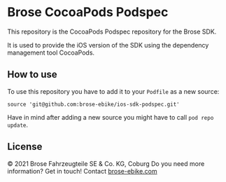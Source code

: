 # Brose CocoaPods Podspec

This repository is the CocoaPods Podspec repository for the Brose SDK. 

It is used to provide the iOS version of the SDK using the dependency management tool CocoaPods.

## How to use

To use this repository you have to add it to your `Podfile` as a new source:

```
source 'git@github.com:brose-ebike/ios-sdk-podspec.git'
```

Have in mind after adding a new source you might have to call `pod repo update`.

## License

© 2021 Brose Fahrzeugteile SE & Co. KG, Coburg
Do you need more information? Get in touch! Contact [brose-ebike.com](https://www.brose-ebike.com/de-en/company/contactform.html)
